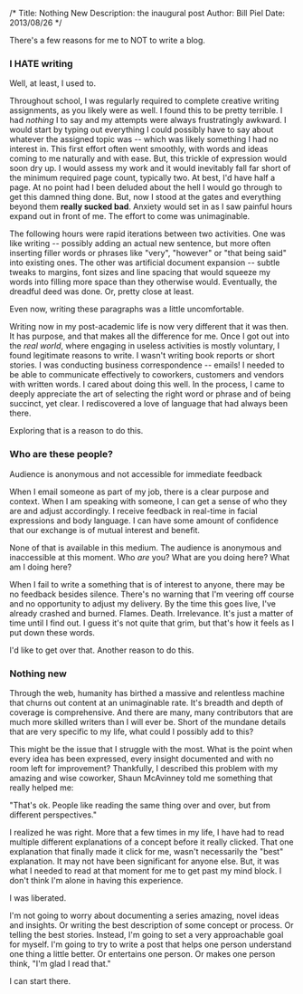 /*
Title: Nothing New
Description: the inaugural post
Author: Bill Piel
Date: 2013/08/26
*/

There's a few reasons for me to NOT to write a blog.

### I HATE writing ###

Well, at least, I used to.

Throughout school, I was regularly required to complete creative writing assignments, as you likely were as well. I found this to be pretty terrible. I had *nothing* I to say and my attempts were always frustratingly awkward. I would start by typing out everything I could possibly have to say about whatever the assigned topic was -- which was likely something I had no interest in. This first effort often went smoothly, with words and ideas coming to me naturally and with ease. But, this trickle of expression would soon dry up. I would assess my work and it would inevitably fall far short of the minimum required page count, typically two. At best, I'd have half a page. At no point had I been deluded about the hell I would go through to get this damned thing done. But, now I stood at the gates and everything beyond them **really sucked bad**. Anxiety would set in as I saw painful hours expand out in front of me. The effort to come was unimaginable.

The following hours were rapid iterations between two activities. One was like writing -- possibly adding an actual new sentence, but more often inserting filler words or phrases like "very", "however" or "that being said" into existing ones. The other was artificial document expansion -- subtle tweaks to margins, font sizes and line spacing that would squeeze my words into filling more space than they otherwise would. Eventually, the dreadful deed was done. Or, pretty close at least.

Even now, writing these paragraphs was a little uncomfortable.

Writing now in my post-academic life is now very different that it was then. It has purpose, and that makes all the difference for me. Once I got out into the *real world*, where engaging in useless activities is mostly voluntary, I found legitimate reasons to write. I wasn't writing book reports or short stories. I was conducting business correspondence -- emails! I needed to be able to communicate effectively to coworkers, customers and vendors with written words. I cared about doing this well. In the process, I came to deeply appreciate the art of selecting the right word or phrase and of being succinct, yet clear. I rediscovered a love of language that had always been there.

Exploring that is a reason to do this.

### Who are these people? ###

Audience is anonymous and not accessible for immediate feedback

When I email someone as part of my job, there is a clear purpose and context. When I am speaking with someone, I can get a sense of who they are and adjust accordingly. I receive feedback in real-time in facial expressions and body language. I can have some amount of confidence that our exchange is of mutual interest and benefit.

None of that is available in this medium. The audience is anonymous and inaccessible at this moment. Who *are* you? What are you doing here? What am I doing here?

When I fail to write a something that is of interest to anyone, there may be no feedback besides silence. There's no warning that I'm veering off course and no opportunity to adjust my delivery. By the time this goes live, I've already crashed and burned. Flames. Death. Irrelevance. It's just a matter of time until I find out. I guess it's not quite that grim, but that's how it feels as I put down these words.

I'd like to get over that. Another reason to do this.


### Nothing new ###

Through the web, humanity has birthed a massive and relentless machine that churns out content at an unimaginable rate. It's breadth and depth of coverage is comprehensive. And there are many, many contributors that are much more skilled writers than I will ever be. Short of the mundane details that are very specific to my life, what could I possibly add to this?

This might be the issue that I struggle with the most. What is the point when every idea has been expressed, every insight documented and with no room left for improvement? Thankfully, I described this problem with my amazing and wise coworker, Shaun McAvinney told me something that really helped me:

"That's ok. People like reading the same thing over and over, but from different perspectives."

I realized he was right. More that a few times in my life, I have had to read multiple different explanations of a concept before it really clicked. That one explanation that finally made it click for me, wasn't necessarily the "best" explanation. It may not have been significant for anyone else. But, it was what I needed to read at that moment for me to get past my mind block. I don't think I'm alone in having this experience.

I was liberated.

I'm not going to worry about documenting a series amazing, novel ideas and insights. Or writing the best description of some concept or process. Or telling the best stories. Instead, I'm going to set a very approachable goal for myself. I'm going to try to write a post that helps one person understand one thing a little better. Or entertains one person. Or makes one person think, "I'm glad I read that."

I can start there.